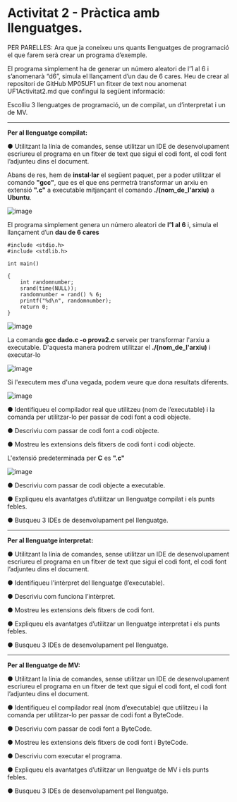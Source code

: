 # **Activitat 2 - Pràctica amb llenguatges.**

PER PARELLES:
Ara que ja coneixeu uns quants llenguatges de programació el que farem serà
crear un programa d’exemple.  

El programa simplement ha de generar un número aleatori de l’1 al 6 i
s’anomenarà “d6”, simula el llançament d’un dau de 6 cares. 
Heu de crear al repositori de GitHub MP05UF1 un fitxer de text nou anomenat
UF1Activitat2.md que confingui la següent informació: 

Escolliu 3 llenguatges de programació, un de compilat, un d’interpretat i un de MV. 

---
**Per al llenguatge compilat:**

● Utilitzant la línia de comandes, sense utilitzar un IDE de desenvolupament  
escriureu el programa en un fitxer de text que sigui el codi font, el codi font 
l’adjunteu dins el document.    

Abans de res, hem de **instal·lar** el següent paquet, per a poder utilitzar el comando **"gcc"**, que es el que ens permetrà transformar un arxiu en extensió **".c"** a executable mitjançant el comando **./(nom_de_l'arxiu)** a **Ubuntu**. 

  ![image](https://user-images.githubusercontent.com/113585897/194006531-4a53f241-13ff-487b-a149-15e41f7b7168.png)      



El programa simplement genera un número aleatori de **l’1 al 6** i, simula el llançament d’un **dau de 6 cares**
```
#include <stdio.h>
#include <stdlib.h>

int main()

{
    int randomnumber;
    srand(time(NULL));
    randomnumber = rand() % 6;
    printf("%d\n", randomnumber);
    return 0;
}
```

  ![image](https://user-images.githubusercontent.com/113585897/194005594-2839c610-5947-4af5-83f7-fe6fd06b823e.png)  

La comanda **gcc dado.c -o prova2.c** serveix per transformar l'arxiu a executable. D'aquesta manera podrem utilitzar el **./(nom_de_l'arxiu)** i executar-lo 

  ![image](https://user-images.githubusercontent.com/113585897/194005507-4c9f0de7-c0cf-4f1a-ba04-8194e4348bf4.png)  

Si l'executem mes d'una vegada, podem veure que dona resultats diferents. 

  ![image](https://user-images.githubusercontent.com/113585897/194005840-380ab257-262e-4f06-baa3-c4e928946617.png)  

● Identifiqueu el compilador real que utilitzeu (nom de l’executable) i la
comanda per utilitzar-lo per passar de codi font a codi objecte.  

● Descriviu com passar de codi font a codi objecte. 

● Mostreu les extensions dels fitxers de codi font i codi objecte.  

L'extensió predeterminada per **C** es **".c"** 

![image](https://user-images.githubusercontent.com/113585897/194008617-101b499a-f6c0-437c-993e-3319c727e8ef.png)

● Descriviu com passar de codi objecte a executable.  

● Expliqueu els avantatges d’utilitzar un llenguatge compilat i els punts febles. 

● Busqueu 3 IDEs de desenvolupament pel llenguatge.   

---
**Per al llenguatge interpretat:**

● Utilitzant la línia de comandes, sense utilitzar un IDE de desenvolupament
escriureu el programa en un fitxer de text que sigui el codi font, el codi font
l’adjunteu dins el document.  

● Identifiqueu l'intèrpret del llenguatge (l’executable). 

● Descriviu com funciona l’intèrpret. 

● Mostreu les extensions dels fitxers de codi font. 

● Expliqueu els avantatges d’utilitzar un llenguatge interpretat i els punts febles.  

● Busqueu 3 IDEs de desenvolupament pel llenguatge. 

---
**Per al llenguatge de MV:**  

● Utilitzant la línia de comandes, sense utilitzar un IDE de desenvolupament  
escriureu el programa en un fitxer de text que sigui el codi font, el codi font 
l’adjunteu dins el document.  

● Identifiqueu el compilador real (nom d’executable) que utilitzeu i la comanda 
per utilitzar-lo per passar de codi font a ByteCode.  

● Descriviu com passar de codi font a ByteCode. 

● Mostreu les extensions dels fitxers de codi font i ByteCode.  

● Descriviu com executar el programa. 

● Expliqueu els avantatges d’utilitzar un llenguatge de MV i els punts febles.  

● Busqueu 3 IDEs de desenvolupament pel llenguatge.   


